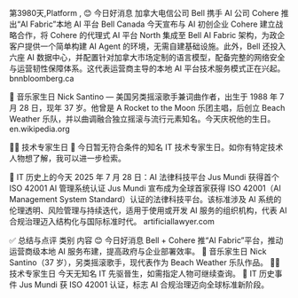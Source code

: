 第3980天,Platform , 😊 今日好消息
加拿大电信公司 Bell 携手 AI 公司 Cohere 推出“AI Fabric”本地 AI 平台
Bell Canada 今天宣布与 AI 初创企业 Cohere 建立战略合作，将 Cohere 的代理式 AI 平台 North 集成至 Bell AI Fabric 架构，为政企客户提供一个简单构建 AI Agent 的环境，无需自建基础设施。此外，Bell 还投入六座 AI 数据中心，并配置针对加拿大市场定制的语言模型，配备完整的网络安全与运营韧性保障体系。这代表运营商主导的本地 AI 平台技术服务模式正在兴起。
bnnbloomberg.ca

🎵 音乐家生日
Nick Santino — 美国另类摇滚歌手兼词曲作者，出生于 1988 年 7 月 28 日，现年 37 岁。他曾是 A Rocket to the Moon 乐团主唱，后创立 Beach Weather 乐队，并以曲调融合独立摇滚与流行元素知名。今天庆祝他的生日。
en.wikipedia.org

👨‍💻 技术专家生日
🎂 今日暂无符合条件的知名 IT 技术专家生日。如你有特定技术人物想了解，我可以进一步检索。

📜 IT 历史上的今天
2025 年 7 月 28 日：AI 法律科技平台 Jus Mundi 获得首个 ISO 42001 AI 管理系统认证
Jus Mundi 宣布成为全球首家获得 ISO 42001（AI Management System Standard）认证的法律科技平台。该标准涉及 AI 系统的伦理透明、风险管理与持续迭代，适用于使用或开发 AI 服务的组织机构，代表 AI 合规治理迈入结构化与国际标准时代。
artificiallawyer.com

✅ 总结与点评
类别	内容
😊 今日好消息	Bell + Cohere 推“AI Fabric”平台，推动运营商级本地 AI 服务布建，提高政府与企业部署效率。
🎵 音乐家生日	Nick Santino（37 岁），另类摇滚歌手，现代表作为 Beach Weather 乐队作品。
👨‍💻 技术专家生日	今天无知名 IT 先驱晉生，如需指定人物可继续查询。
📜 IT 历史事件	Jus Mundi 获 ISO 42001 认证，标志 AI 合规治理迈向全球标准新阶段。
